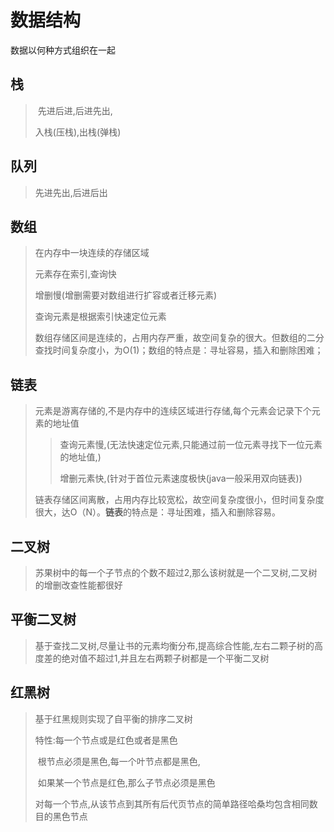 # 数据结构

数据以何种方式组织在一起

## 栈

> ​	先进后进,后进先出,
>
> 入栈(压栈),出栈(弹栈)

## 队列

> 先进先出,后进后出

## 数组

> 在内存中一块连续的存储区域
>
> 元素存在索引,查询快
>
> 增删慢(增删需要对数组进行扩容或者迁移元素)
>
> 查询元素是根据索引快速定位元素
>
> 数组存储区间是连续的，占用内存严重，故空间复杂的很大。但数组的二分查找时间复杂度小，为O(1)；数组的特点是：寻址容易，插入和删除困难；

## 链表

> 元素是游离存储的,不是内存中的连续区域进行存储,每个元素会记录下个元素的地址值
>
> > 查询元素慢,(无法快速定位元素,只能通过前一位元素寻找下一位元素的地址值,)
> >
> > 增删元素快,(针对于首位元素速度极快(java一般采用双向链表))
>
> 链表存储区间离散，占用内存比较宽松，故空间复杂度很小，但时间复杂度很大，达O（N）。**链表**的特点是：寻址困难，插入和删除容易。



## 二叉树

> 苏果树中的每一个子节点的个数不超过2,那么该树就是一个二叉树,二叉树的增删改查性能都很好

## 平衡二叉树

> 基于查找二叉树,尽量让书的元素均衡分布,提高综合性能,左右二颗子树的高度差的绝对值不超过1,并且左右两颗子树都是一个平衡二叉树

## 红黑树

> 基于红黑规则实现了自平衡的排序二叉树
>
> 特性:每一个节点或是红色或者是黑色
>
> ​	根节点必须是黑色,每一个叶节点都是黑色,
>
> ​	如果某一个节点是红色,那么子节点必须是黑色
>
> ​	对每一个节点,从该节点到其所有后代页节点的简单路径哈桑均包含相同数目的黑色节点

